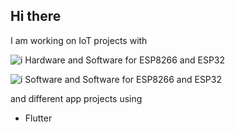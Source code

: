 ## Hi there

I am working on IoT projects with

![i][arrow] Hardware and Software for ESP8266 and ESP32

![i][arrow] Software and Software for ESP8266 and ESP32

and different app projects using

- Flutter

[arrow]: https://img.icons8.com/small/16/000000/long-arrow-right.png
